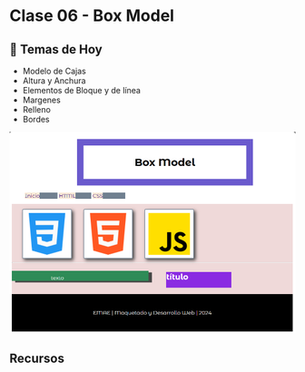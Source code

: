 # Clase 06 - Box Model

## 🎯 Temas de Hoy
- Modelo de Cajas
- Altura y Anchura
- Elementos de Bloque y de línea
- Margenes
- Relleno
- Bordes


![Captura ](images/captura.PNG)
## Recursos